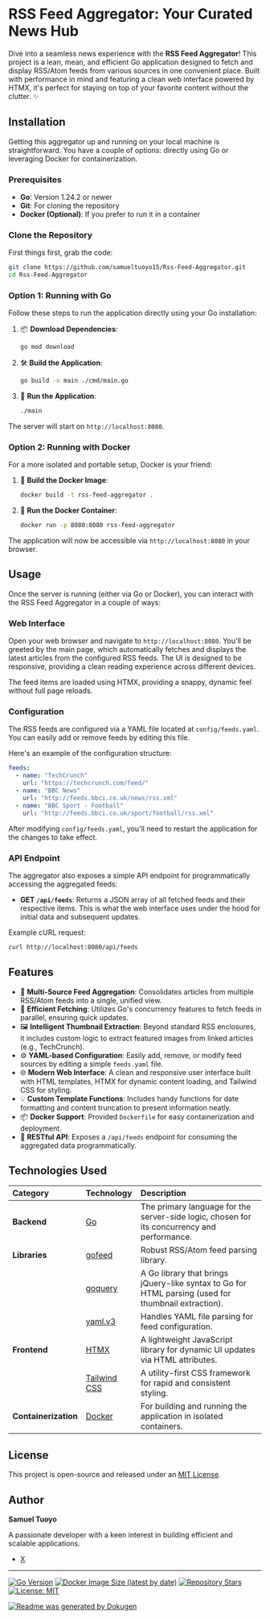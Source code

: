 # **RSS Feed Aggregator: Your Curated News Hub**

Dive into a seamless news experience with the **RSS Feed Aggregator**! This project is a lean, mean, and efficient Go application designed to fetch and display RSS/Atom feeds from various sources in one convenient place. Built with performance in mind and featuring a clean web interface powered by HTMX, it's perfect for staying on top of your favorite content without the clutter. ✨

## Installation

Getting this aggregator up and running on your local machine is straightforward. You have a couple of options: directly using Go or leveraging Docker for containerization.

### Prerequisites

*   **Go**: Version 1.24.2 or newer
*   **Git**: For cloning the repository
*   **Docker (Optional)**: If you prefer to run it in a container

### Clone the Repository

First things first, grab the code:

```bash
git clone https://github.com/samueltuoyo15/Rss-Feed-Aggregator.git
cd Rss-Feed-Aggregator
```

### Option 1: Running with Go

Follow these steps to run the application directly using your Go installation:

1.  📦 **Download Dependencies**:
    ```bash
    go mod download
    ```
2.  🛠️ **Build the Application**:
    ```bash
    go build -o main ./cmd/main.go
    ```
3.  🚀 **Run the Application**:
    ```bash
    ./main
    ```

The server will start on `http://localhost:8080`.

### Option 2: Running with Docker

For a more isolated and portable setup, Docker is your friend:

1.  🐳 **Build the Docker Image**:
    ```bash
    docker build -t rss-feed-aggregator .
    ```
2.  🚀 **Run the Docker Container**:
    ```bash
    docker run -p 8080:8080 rss-feed-aggregator
    ```

The application will now be accessible via `http://localhost:8080` in your browser.

## Usage

Once the server is running (either via Go or Docker), you can interact with the RSS Feed Aggregator in a couple of ways:

### Web Interface

Open your web browser and navigate to `http://localhost:8080`. You'll be greeted by the main page, which automatically fetches and displays the latest articles from the configured RSS feeds. The UI is designed to be responsive, providing a clean reading experience across different devices.

The feed items are loaded using HTMX, providing a snappy, dynamic feel without full page reloads.

### Configuration

The RSS feeds are configured via a YAML file located at `config/feeds.yaml`. You can easily add or remove feeds by editing this file.

Here's an example of the configuration structure:

```yaml
feeds:
  - name: "TechCrunch"
    url: "https://techcrunch.com/feed/"
  - name: "BBC News"
    url: "http://feeds.bbci.co.uk/news/rss.xml"
  - name: "BBC Sport - Football"
    url: "http://feeds.bbci.co.uk/sport/football/rss.xml"
```

After modifying `config/feeds.yaml`, you'll need to restart the application for the changes to take effect.

### API Endpoint

The aggregator also exposes a simple API endpoint for programmatically accessing the aggregated feeds:

*   **GET `/api/feeds`**: Returns a JSON array of all fetched feeds and their respective items. This is what the web interface uses under the hood for initial data and subsequent updates.

Example cURL request:
```bash
curl http://localhost:8080/api/feeds
```

## Features

*   📰 **Multi-Source Feed Aggregation**: Consolidates articles from multiple RSS/Atom feeds into a single, unified view.
*   🚀 **Efficient Fetching**: Utilizes Go's concurrency features to fetch feeds in parallel, ensuring quick updates.
*   🖼️ **Intelligent Thumbnail Extraction**: Beyond standard RSS enclosures, it includes custom logic to extract featured images from linked articles (e.g., TechCrunch).
*   ⚙️ **YAML-based Configuration**: Easily add, remove, or modify feed sources by editing a simple `feeds.yaml` file.
*   🌐 **Modern Web Interface**: A clean and responsive user interface built with HTML templates, HTMX for dynamic content loading, and Tailwind CSS for styling.
*   💡 **Custom Template Functions**: Includes handy functions for date formatting and content truncation to present information neatly.
*   📦 **Docker Support**: Provided `Dockerfile` for easy containerization and deployment.
*   📡 **RESTful API**: Exposes a `/api/feeds` endpoint for consuming the aggregated data programmatically.

## Technologies Used

| Category   | Technology     | Description                                                                     |
| :--------- | :------------- | :------------------------------------------------------------------------------ |
| **Backend**  | [Go](https://go.dev/)          | The primary language for the server-side logic, chosen for its concurrency and performance. |
| **Libraries**| [gofeed](https://github.com/mmcdole/gofeed) | Robust RSS/Atom feed parsing library.                                           |
|            | [goquery](https://github.com/PuerkitoBio/goquery) | A Go library that brings jQuery-like syntax to Go for HTML parsing (used for thumbnail extraction). |
|            | [yaml.v3](https://github.com/go-yaml/yaml) | Handles YAML file parsing for feed configuration.                               |
| **Frontend** | [HTMX](https://htmx.org/)      | A lightweight JavaScript library for dynamic UI updates via HTML attributes.    |
|            | [Tailwind CSS](https://tailwindcss.com/) | A utility-first CSS framework for rapid and consistent styling.                 |
| **Containerization**| [Docker](https://www.docker.com/) | For building and running the application in isolated containers.              |

## License

This project is open-source and released under an [MIT License](https://opensource.org/licenses/MIT).

## Author

**Samuel Tuoyo**

A passionate developer with a keen interest in building efficient and scalable applications.

* [X](https://x.com/TuoyoS26091)

---

[![Go Version](https://img.shields.io/github/go-mod/go-version/samueltuoyo15/Rss-Feed-Aggregator?style=flat-square&color=00ADD8)](https://go.dev/)
[![Docker Image Size (latest by date)](https://img.shields.io/docker/image-size/samueltuoyo15/rss-feed-aggregator/latest?style=flat-square&label=Docker%20Image&color=0db7ed)](https://hub.docker.com/r/samueltuoyo15/rss-feed-aggregator)
[![Repository Stars](https://img.shields.io/github/stars/samueltuoyo15/Rss-Feed-Aggregator?style=flat-square&color=blue)](https://github.com/samueltuoyo15/Rss-Feed-Aggregator/stargazers)
[![License: MIT](https://img.shields.io/badge/License-MIT-yellow.svg?style=flat-square)](https://opensource.org/licenses/MIT)

[![Readme was generated by Dokugen](https://img.shields.io/badge/Readme%20was%20generated%20by-Dokugen-brightgreen)](https://www.npmjs.com/package/dokugen)
